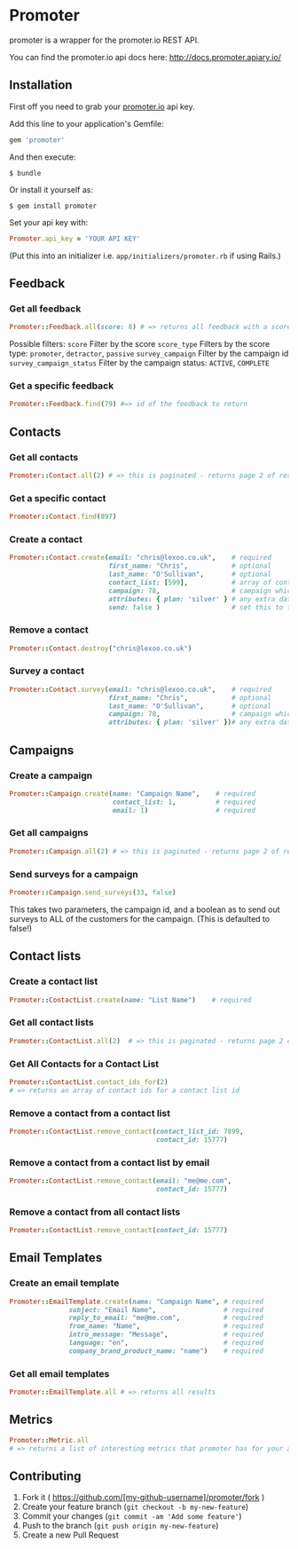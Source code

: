 # Promoter

promoter is a wrapper for the promoter.io REST API.

You can find the promoter.io api docs here: http://docs.promoter.apiary.io/

## Installation

First off you need to grab your [promoter.io](http://www.promoter.io) api key.

Add this line to your application's Gemfile:

```ruby
gem 'promoter'
```

And then execute:

    $ bundle

Or install it yourself as:

    $ gem install promoter

Set your api key with:
```ruby
Promoter.api_key = 'YOUR API KEY'
```
(Put this into an initializer i.e. ```app/initializers/promoter.rb``` if using Rails.)

## Feedback
### Get all feedback

```ruby
Promoter::Feedback.all(score: 8) # => returns all feedback with a score of 8
```

Possible filters:
  ```score```                    Filter by the score
  ```score_type```               Filters by the score type: ```promoter```, ```detractor```, ```passive```
  ```survey_campaign```          Filter by the campaign id
  ```survey_campaign_status```   Filter by the campaign status: ```ACTIVE```, ```COMPLETE```

### Get a specific feedback

```ruby
Promoter::Feedback.find(79) #=> id of the feedback to return
```

## Contacts

### Get all contacts

```ruby
Promoter::Contact.all(2) # => this is paginated - returns page 2 of results
```

### Get a specific contact

```ruby
Promoter::Contact.find(897)
```

### Create a contact

```ruby
Promoter::Contact.create(email: "chris@lexoo.co.uk",    # required
                         first_name: "Chris",           # optional
                         last_name: "O'Sullivan",       # optional
                         contact_list: [599],           # array of contact list ids to add to
                         campaign: 78,                  # campaign which this belongs to
                         attributes: { plan: 'silver' } # any extra data you want to add to the contact
                         send: false )                  # set this to true to send the NPS immediately
```

### Remove a contact

```ruby
Promoter::Contact.destroy("chris@lexoo.co.uk")
```

### Survey a contact

```ruby
Promoter::Contact.survey(email: "chris@lexoo.co.uk",    # required
                         first_name: "Chris",           # optional
                         last_name: "O'Sullivan",       # optional
                         campaign: 78,                  # campaign which this belongs to
                         attributes: { plan: 'silver' })# any extra data you want to add to the contact
```

## Campaigns
### Create a campaign

```ruby
Promoter::Campaign.create(name: "Campaign Name",    # required
                          contact_list: 1,          # required
                          email: 1)                 # required
```

### Get all campaigns

```ruby
Promoter::Campaign.all(2) # => this is paginated - returns page 2 of results
```

### Send surveys for a campaign

```ruby
Promoter::Campaign.send_surveys(33, false)
```

This takes two parameters, the campaign id, and a boolean as to send out surveys to ALL of the customers for the campaign. (This is defaulted to false!)

## Contact lists
### Create a contact list

```ruby
Promoter::ContactList.create(name: "List Name")    # required
```

### Get all contact lists

```ruby
Promoter::ContactList.all(2)  # => this is paginated - returns page 2 of results
```

### Get All Contacts for a Contact List

```ruby
Promoter::ContactList.contact_ids_for(2)  
# => returns an array of contact ids for a contact list id
```

### Remove a contact from a contact list

```ruby
Promoter::ContactList.remove_contact(contact_list_id: 7899,
                                     contact_id: 15777)  
```

### Remove a contact from a contact list by email

```ruby
Promoter::ContactList.remove_contact(email: "me@me.com",
                                     contact_id: 15777)  
```

### Remove a contact from all contact lists

```ruby
Promoter::ContactList.remove_contact(contact_id: 15777)  
```

## Email Templates
### Create an email template

```ruby
Promoter::EmailTemplate.create(name: "Campaign Name", # required
               subject: "Email Name",                 # required
               reply_to_email: "me@me.com",           # required
               from_name: "Name",                     # required
               intro_message: "Message",              # required
               language: "en",                        # required
               company_brand_product_name: "name")    # required
```

### Get all email templates

```ruby
Promoter::EmailTemplate.all # => returns all results
```

## Metrics

```ruby
Promoter::Metric.all
# => returns a list of interesting metrics that promoter has for your account
```

## Contributing

1. Fork it ( https://github.com/[my-github-username]/promoter/fork )
2. Create your feature branch (`git checkout -b my-new-feature`)
3. Commit your changes (`git commit -am 'Add some feature'`)
4. Push to the branch (`git push origin my-new-feature`)
5. Create a new Pull Request
